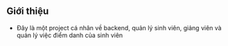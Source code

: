 ## Giới thiệu
- Đây là một project cá nhân về backend, quản lý sinh viên, giảng viên và quản lý việc điểm danh của sinh viên 
